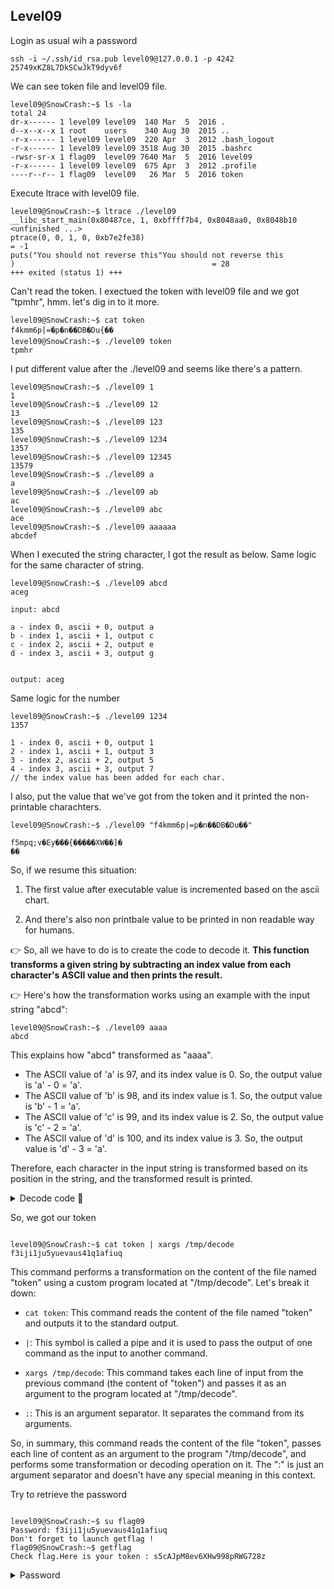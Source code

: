 ## Level09

Login as usual wih a password

```
ssh -i ~/.ssh/id_rsa.pub level09@127.0.0.1 -p 4242
25749xKZ8L7DkSCwJkT9dyv6f
```

We can see token file and level09 file.

```
level09@SnowCrash:~$ ls -la
total 24
dr-x------ 1 level09 level09  140 Mar  5  2016 .
d--x--x--x 1 root    users    340 Aug 30  2015 ..
-r-x------ 1 level09 level09  220 Apr  3  2012 .bash_logout
-r-x------ 1 level09 level09 3518 Aug 30  2015 .bashrc
-rwsr-sr-x 1 flag09  level09 7640 Mar  5  2016 level09
-r-x------ 1 level09 level09  675 Apr  3  2012 .profile
----r--r-- 1 flag09  level09   26 Mar  5  2016 token
```

Execute ltrace with level09 file.

```
level09@SnowCrash:~$ ltrace ./level09
__libc_start_main(0x80487ce, 1, 0xbffff7b4, 0x8048aa0, 0x8048b10 <unfinished ...>
ptrace(0, 0, 1, 0, 0xb7e2fe38)                                                 = -1
puts("You should not reverse this"You should not reverse this
)                                            = 28
+++ exited (status 1) +++
```

Can't read the token. I exectued the token with level09 file and we got "tpmhr", hmm. let's dig in to it more.

```
level09@SnowCrash:~$ cat token
f4kmm6p|=�p�n��DB�Du{��
level09@SnowCrash:~$ ./level09 token
tpmhr
```

I put different value after the ./level09 and seems like there's a pattern.

```
level09@SnowCrash:~$ ./level09 1
1
level09@SnowCrash:~$ ./level09 12
13
level09@SnowCrash:~$ ./level09 123
135
level09@SnowCrash:~$ ./level09 1234
1357
level09@SnowCrash:~$ ./level09 12345
13579
level09@SnowCrash:~$ ./level09 a
a
level09@SnowCrash:~$ ./level09 ab
ac
level09@SnowCrash:~$ ./level09 abc
ace
level09@SnowCrash:~$ ./level09 aaaaaa
abcdef
```

When I executed the string character, I got the result as below. Same logic for the same character of string.

```
level09@SnowCrash:~$ ./level09 abcd
aceg
```

```
input: abcd

a - index 0, ascii + 0, output a
b - index 1, ascii + 1, output c
c - index 2, ascii + 2, output e
d - index 3, ascii + 3, output g


output: aceg
```

Same logic for the number

```
level09@SnowCrash:~$ ./level09 1234
1357
```

```
1 - index 0, ascii + 0, output 1
2 - index 1, ascii + 1, output 3
3 - index 2, ascii + 2, output 5
4 - index 3, ascii + 3, output 7
// the index value has been added for each char.
```

I also, put the value that we've got from the token and it printed the non-printable charachters.

```
level09@SnowCrash:~$ ./level09 "f4kmm6p|=p�n��DB�Du��"

f5mpq;v�Ey���{�����XW��]�
��
```

So, if we resume this situation:

1. The first value after executable value is incremented based on the ascii chart.

2. And there's also non printbale value to be printed in non readable way for humans.

👉 So, all we have to do is to create the code to decode it. **This function transforms a given string by subtracting an index value from each character's ASCII value and then prints the result.**

👉 Here's how the transformation works using an example with the input string "abcd":

```
level09@SnowCrash:~$ ./level09 aaaa
abcd
```

This explains how "abcd" transformed as "aaaa".

- The ASCII value of 'a' is 97, and its index value is 0. So, the output value is 'a' - 0 = 'a'.
- The ASCII value of 'b' is 98, and its index value is 1. So, the output value is 'b' - 1 = 'a'.
- The ASCII value of 'c' is 99, and its index value is 2. So, the output value is 'c' - 2 = 'a'.
- The ASCII value of 'd' is 100, and its index value is 3. So, the output value is 'd' - 3 = 'a'.

Therefore, each character in the input string is transformed based on its position in the string, and the transformed result is printed.

<details>
  <summary> Decode code 👻 </summary>
  
```
#include <stdio.h>

int main (int argc, char *argv[])
{
char *arg;
int i = 0;

// protection for only one argument
if (argc != 2) {
fprintf(stderr, "Only one argument is accepted!!👾\n");
return 1;
}

// arg = first argv[1]. So the first arugments after ./a.out (execution)
arg = argv[1];
// while loop until the end of the argv[1]
while (*arg) {
printf("%c", *arg -i);
// \*arg: current index position
// this statement prints the current character pointed to by 'arg', after subtracting the value of i, This substraction operation modifies the ASCII value of the character.
i++; // increments the value of i by 1 in each iteration of the loop
arg++; // move the arg pointer to the next chararacter in the string
}
printf("\n");
return 0;
}

/\* Detailed example for i++; and arg++;

Suppose we have the input string `"hello"`. Here's how the loop would work:

- For the first character `'h'`, `*arg` points to `'h'` and `i` is 0. So, `'h' - 0` equals `'h'`, and `'h'` is printed.
- Then, `i` is incremented to 1 and `arg` is moved to the next character, `'e'`.
- For the second character `'e'`, `*arg` points to `'e'` and `i` is now 1. So, `'e' - 1` equals `'d'`, and `'d'` is printed.
- This process continues for each character in the string.

\*/

```

How to use ?
Try to compile inside the tmp directory to avoid the permission denied issues.

```

level09@SnowCrash:/tmp$ gcc decode.c -o decode

```

  </details>


So, we got our token

```

level09@SnowCrash:~$ cat token | xargs /tmp/decode
f3iji1ju5yuevaus41q1afiuq

```
This command performs a transformation on the content of the file named "token" using a custom program located at "/tmp/decode". Let's break it down:

- `cat token`: This command reads the content of the file named "token" and outputs it to the standard output.

- `|`: This symbol is called a pipe and it is used to pass the output of one command as the input to another command.

- `xargs /tmp/decode`: This command takes each line of input from the previous command (the content of "token") and passes it as an argument to the program located at "/tmp/decode".

- `:`: This is an argument separator. It separates the command from its arguments.

So, in summary, this command reads the content of the file "token", passes each line of content as an argument to the program "/tmp/decode", and performs some transformation or decoding operation on it. The ":" is just an argument separator and doesn't have any special meaning in this context.



Try to retrieve the password

```

level09@SnowCrash:~$ su flag09
Password: f3iji1ju5yuevaus41q1afiuq
Don't forget to launch getflag !
flag09@SnowCrash:~$ getflag
Check flag.Here is your token : s5cAJpM8ev6XHw998pRWG728z

```


<details>
  <summary> Password </summary>
  s5cAJpM8ev6XHw998pRWG728z
  </details>

```
